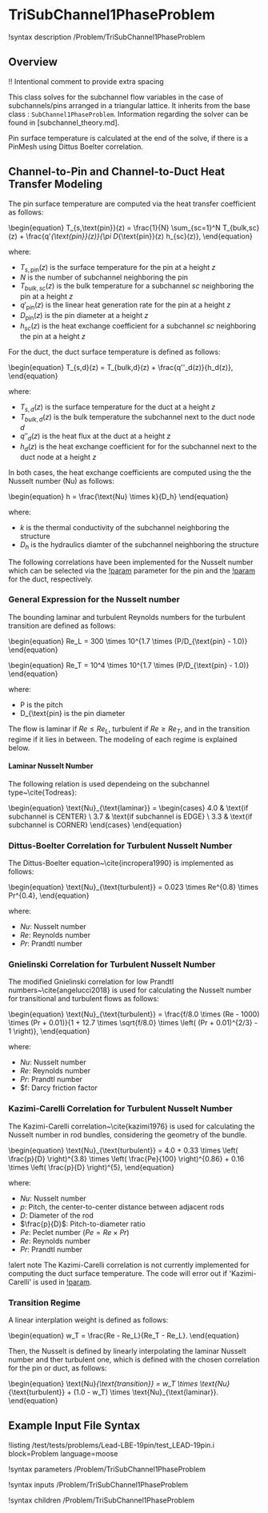 # TriSubChannel1PhaseProblem

!syntax description /Problem/TriSubChannel1PhaseProblem

## Overview

!! Intentional comment to provide extra spacing

This class solves for the subchannel flow variables in the case of subchannels/pins arranged in a triangular lattice.
It inherits from the base class : `SubChannel1PhaseProblem`. Information regarding the solver can be found in [subchannel_theory.md].

Pin surface temperature is calculated at the end of the solve, if there is a PinMesh using Dittus Boelter correlation.

## Channel-to-Pin and Channel-to-Duct Heat Transfer Modeling

The pin surface temperature are computed via the heat transfer coefficient as follows:

\begin{equation}
T_{s,\text{pin}}(z) = \frac{1}{N} \sum_{sc=1}^N T_{bulk,sc}(z) + \frac{q'_{\text{pin}}(z)}{\pi D_{\text{pin}}(z) h_{sc}(z)},
\end{equation}

where:
- $T_{s,\text{pin}}(z)$ is the surface temperature for the pin at a height $z$
- $N$ is the number of subchannel neighboring the pin
- $T_{bulk,sc}(z)$ is the bulk temperature for a subchannel $sc$ neighboring the pin at a height $z$
- $q'_{\text{pin}}(z)$ is the linear heat generation rate for the pin at a height $z$
- $D_{\text{pin}}(z)$ is the pin diameter at a height $z$
- $h_{sc}(z)$ is the heat exchange coefficient for a subchannel $sc$ neighboring the pin at a height $z$

For the duct, the duct surface temperature is defined as follows:

\begin{equation}
T_{s,d}(z) = T_{bulk,d}(z) + \frac{q''_d(z)}{h_d(z)},
\end{equation}

where:
- $T_{s,d}(z)$ is the surface temperature for the duct at a height $z$
- $T_{bulk,d}(z)$ is the bulk temperature the subchannel next to the duct node $d$
- $q''_d(z)$ is the heat flux at the duct at a height $z$
- $h_d(z)$ is the heat exchange coefficient for for the subchannel next to the duct node at a height $z$

In both cases, the heat exchange coefficients are computed using the the Nusselt number (Nu) as follows:

\begin{equation}
h = \frac{\text{Nu} \times k}{D_h}
\end{equation}

where:
- $k$ is the thermal conductivity of the subchannel neighboring the structure
- $D_h$ is the hydraulics diamter of the subchannel neighboring the structure

The following correlations have been implemented for the Nusselt number
which can be selected via the [!param](/Problem/TriSubChannel1PhaseProblem/pin_htc_correlation) parameter
for the pin and the [!param](/Problem/TriSubChannel1PhaseProblem/duct_htc_correlation) for the duct, respectively.

### General Expression for the Nusselt number

The bounding laminar and turbulent Reynolds numbers for the turbulent transition are defined as follows:

\begin{equation}
Re_L = 300 \times 10^{1.7 \times (P/D_{\text{pin} - 1.0)}
\end{equation}

\begin{equation}
Re_T = 10^4 \times 10^{1.7 \times (P/D_{\text{pin} - 1.0)}
\end{equation}

where:
- P is the pitch
- D_{\text{pin} is the pin diameter

The flow is laminar if $Re \leq Re_L$, turbulent if $Re \geq Re_T$, and in the transition regime if it lies in between.
The modeling of each regime is explained below.

#### Laminar Nusselt Number

The following relation is used dependeing on the subchannel type~\cite{Todreas}:

\begin{equation}
\text{Nu}_{\text{laminar}} = 
\begin{cases} 
4.0 & \text{if subchannel is CENTER} \\
3.7 & \text{if subchannel is EDGE} \\
3.3 & \text{if subchannel is CORNER}
\end{cases}
\end{equation}

### Dittus-Boelter Correlation for Turbulent Nusselt Number
The Dittus-Boelter equation~\cite{incropera1990} is implemented as follows:

\begin{equation}
\text{Nu}_{\text{turbulent}} = 0.023 \times Re^{0.8} \times Pr^{0.4},
\end{equation}

where:
- $Nu$: Nusselt number
- $Re$: Reynolds number
- $Pr$: Prandtl number

### Gnielinski Correlation for Turbulent Nusselt Number
The modified Gnielinski correlation for low Prandtl numbers~\cite{angelucci2018} is used for calculating the Nusselt number for transitional and turbulent flows as follows:

\begin{equation}
\text{Nu}_{\text{turbulent}} = \frac{f/8.0 \times (Re - 1000) \times (Pr + 0.01)}{1 + 12.7 \times \sqrt{f/8.0} \times \left( (Pr + 0.01)^{2/3} - 1 \right)},
\end{equation}

where:
- $Nu$: Nusselt number
- $Re$: Reynolds number
- $Pr$: Prandtl number
- $f: Darcy friction factor

### Kazimi-Carelli Correlation for Turbulent Nusselt Number
The Kazimi-Carelli correlation~\cite{kazimi1976} is used for calculating the Nusselt number in rod bundles, considering the geometry of the bundle.

\begin{equation}
\text{Nu}_{\text{turbulent}} = 4.0 + 0.33 \times \left( \frac{p}{D} \right)^{3.8} \times \left( \frac{Pe}{100} \right)^{0.86} + 0.16 \times \left( \frac{p}{D} \right)^{5},
\end{equation}

where:
- $Nu$: Nusselt number
- $p$: Pitch, the center-to-center distance between adjacent rods
- $D$: Diameter of the rod
- $\frac{p}{D}$: Pitch-to-diameter ratio
- $Pe$: Peclet number ($Pe = Re \times Pr$)
- $Re$: Reynolds number
- $Pr$: Prandtl number

!alert note
The Kazimi-Carelli correlation is not currently implemented for computing the duct surface temperature.
The code will error out if 'Kazimi-Carelli' is used in [!param](/Problem/TriSubChannel1PhaseProblem/duct_htc_correlation).

### Transition Regime

A linear interplation weight is defined as follows:

\begin{equation}
w_T = \frac{Re - Re_L}{Re_T - Re_L}.
\end{equation}

Then, the Nusselt is defined by linearly interpolating the laminar Nusselt number and ther turbulent one,
which is defined with the chosen correlation for the pin or duct, as follows:

\begin{equation}
\text{Nu}_{\text{transition}} = w_T \times \text{Nu}_{\text{turbulent}} + (1.0 - w_T) \times \text{Nu}_{\text{laminar}}.
\end{equation}

## Example Input File Syntax

!listing /test/tests/problems/Lead-LBE-19pin/test_LEAD-19pin.i block=Problem language=moose

!syntax parameters /Problem/TriSubChannel1PhaseProblem

!syntax inputs /Problem/TriSubChannel1PhaseProblem

!syntax children /Problem/TriSubChannel1PhaseProblem
